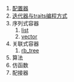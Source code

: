 1. [配置器](https://github.com/LiTianxiong/Standard-Template-Library/blob/master/Note/配置器.md)
2. [迭代器与traits编程方式](https://github.com/LiTianxiong/Standard-Template-Library/blob/master/Note/迭代器.md)
3. 序列式容器
   1. [list](https://github.com/LiTianxiong/Standard-Template-Library/blob/master/Note/list.md)
   2. [vector](https://github.com/LiTianxiong/Standard-Template-Library/blob/master/Note/vector.md)
4. 关联式容器
   1. [rb_tree](https://github.com/LiTianxiong/Standard-Template-Library/blob/master/Note/rb_tree.md)
5. 算法
6. 仿函数
7. 配接器



